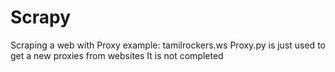 # Scrapy
Scraping a web with Proxy example: tamilrockers.ws
Proxy.py is just used to get a new proxies from websites 
It is not completed
